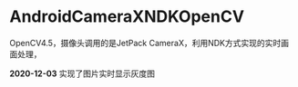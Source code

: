 # AndroidCameraXNDKOpenCV
OpenCV4.5，摄像头调用的是JetPack CameraX，利用NDK方式实现的实时画面处理，

**2020-12-03**
实现了图片实时显示灰度图